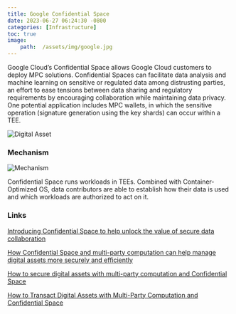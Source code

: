 ```yaml
---
title: Google Confidential Space
date: 2023-06-27 06:24:30 -0800
categories: [Infrastructure]
toc: true
image:
    path:  /assets/img/google.jpg
---
```


Google Cloud’s Confidential Space allows Google Cloud customers to deploy MPC solutions.  Confidential Spaces can facilitate data analysis and machine learning on sensitive or regulated data among distrusting parties, an effort to ease tensions between data sharing and regulatory requirements by encouraging collaboration while maintaining data privacy. One potential application includes MPC wallets, in which the sensitive operation (signature generation using the key shards) can occur within a TEE.

![Digital Asset](https://storage.googleapis.com/gweb-cloudblog-publish/original_images/Confidential_Space_1.jpg)

### Mechanism

![Mechanism](https://storage.googleapis.com/gweb-cloudblog-publish/images/Confidential_Space_collaborators.max-1100x1100.jpg)

Confidential Space runs workloads in TEEs. Combined with Container-Optimized OS, data contributors are able to establish how their data is used and which workloads are authorized to act on it.

### Links

[Introducing Confidential Space to help unlock the value of secure data collaboration](https://cloud.google.com/blog/products/identity-security/announcing-confidential-space)

[How Confidential Space and multi-party computation can help manage digital assets more securely and efficiently](https://cloud.google.com/blog/products/identity-security/how-confidential-space-and-mpc-can-help-secure-digital-assets)

[How to secure digital assets with multi-party computation and Confidential Space](https://cloud.google.com/blog/products/identity-security/how-to-secure-digital-assets-with-multi-party-computation-and-confidential-space)

[How to Transact Digital Assets with Multi-Party Computation and Confidential Space](https://codelabs.developers.google.com/codelabs/confidential-space-mpc#0)